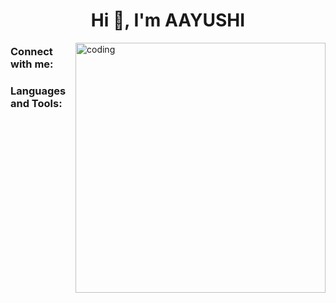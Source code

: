 <h1 align="center">Hi 👋, I'm AAYUSHI</h1>


<img align ="right" alt="coding" width="400" src="https://cdn.dribbble.com/users/1912990/screenshots/6129020/cloud_computing.gif">





<h3 align="left">Connect with me:</h3>
<p align="left">
</p>

<h3 align="left">Languages and Tools:</h3>

